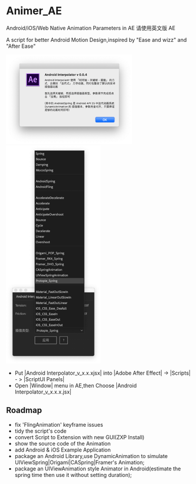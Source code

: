 # Animer_AE
Android/iOS/Web Native Animation Parameters in AE
请使用英文版 AE

A script for better Android Motion Design,inspired by "Ease and wizz" and "After Ease"

<img src="https://raw.githubusercontent.com/MartinRGB/AnimatorList_AE/master/art/art1.png" alt="" data-canonical-src="https://raw.githubusercontent.com/MartinRGB/AnimatorList_AE/master/art/art1.png" width="342" height="243" />

<img src="https://raw.githubusercontent.com/MartinRGB/AnimatorList_AE/master/art/art2.png" alt="" data-canonical-src="https://raw.githubusercontent.com/MartinRGB/AnimatorList_AE/master/art/art2.png" width="256" height="591" />

- Put |Android Interpolator_v_x.x.xjsx| into |Adobe After Effect| -> |Scripts| - > |ScriptUI Panels|
- Open |Window| menu in AE,then Choose |Android Interpolator_v_x.x.x.jsx|


## Roadmap

- fix 'FlingAnimation' keyframe issues
- tidy the script's code 
- convert Script to Extension with new GUI(ZXP Install)
- show the source code of the Animation
- add Android & iOS Example Application
- package an Android Library,use DynamicAnimation to simulate UIViewSpring|Origami|CASpring|Framer's Animation;
- package an UIViewAnimation style Animator in Android(estimate the spring time then use it without setting duration);
